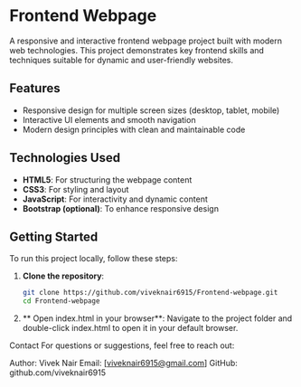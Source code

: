 # Frontend Webpage

A responsive and interactive frontend webpage project built with modern web technologies. This project demonstrates key frontend skills and techniques suitable for dynamic and user-friendly websites.

## Features
- Responsive design for multiple screen sizes (desktop, tablet, mobile)
- Interactive UI elements and smooth navigation
- Modern design principles with clean and maintainable code

## Technologies Used
- **HTML5**: For structuring the webpage content  
- **CSS3**: For styling and layout  
- **JavaScript**: For interactivity and dynamic content  
- **Bootstrap (optional)**: To enhance responsive design  

## Getting Started
To run this project locally, follow these steps:

1. **Clone the repository**:
   ```bash
   git clone https://github.com/viveknair6915/Frontend-webpage.git
   cd Frontend-webpage
   ```
2. ** Open index.html in your browser**:
Navigate to the project folder and double-click index.html to open it in your default browser.

Contact
For questions or suggestions, feel free to reach out:

Author: Vivek Nair
Email: [viveknair6915@gmail.com]
GitHub: github.com/viveknair6915
